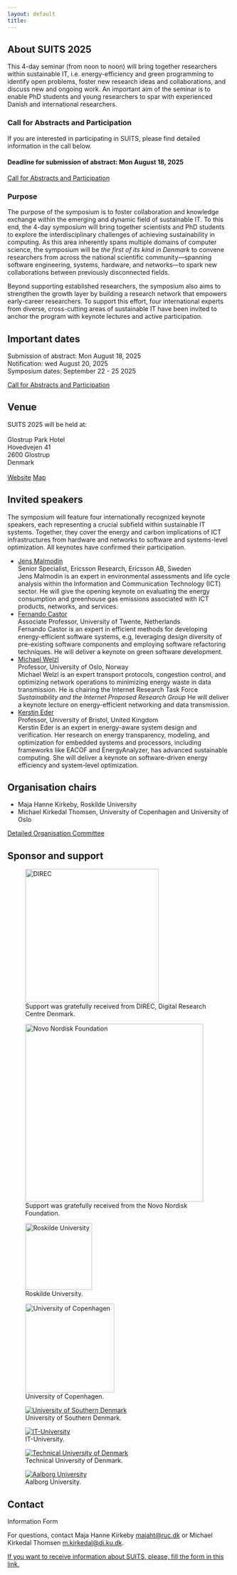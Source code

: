 ```yaml
---
layout: default
title: 
---
```


## About SUITS 2025
This 4-day seminar (from noon to noon) will bring together researchers within sustainable IT, i.e. energy-efficiency and green programming to identify open problems, foster new research ideas and collaborations, and discuss new and ongoing work. An important aim of the seminar is to enable PhD students and young researchers to spar with experienced Danish and international researchers.

### Call for Abstracts and Participation
If you are interested in participating in SUITS, please find detailed information in the call below.

#### Deadline for submission of abstract: Mon August 18, 2025

[Call for Abstracts and Participation](/call-for-participation.html)

### Purpose
The purpose of the symposium is to foster collaboration and knowledge exchange within the emerging and dynamic field of sustainable IT.
To this end, the 4-day symposium will bring together scientists and PhD students to explore the interdisciplinary challenges of achieving sustainability in computing. As this area inherently spans multiple domains of computer science, the symposium will be _the first of its kind in Denmark_ to convene researchers from across the national scientific community—spanning software engineering, systems, hardware, and networks—to spark new collaborations between previously disconnected fields.

Beyond supporting established researchers, the symposium also aims to strengthen the growth layer by building a research network that empowers early-career researchers. To support this effort, four international experts from diverse, cross-cutting areas of sustainable IT have been invited to anchor the program with keynote lectures and active participation.


## Important dates

Submission of abstract: Mon August 18, 2025<br>
Notification: wed August 20, 2025<br>
Symposium dates: September 22 - 25 2025

[Call for Abstracts and Participation](/call-for-participation.html)


## Venue
SUITS 2025 will be held at:<br>
<br>
Glostrup Park Hotel<br>
Hovedvejen 41<br>
2600 Glostrup<br>
Denmark<br>
<br>
[Website](https://www.parkhotel.dk/)
[Map](https://maps.app.goo.gl/zarC8AArpoNfE39E6)


## Invited speakers
The symposium will feature four internationally recognized keynote speakers, each representing a crucial subfield within sustainable IT systems. Together, they cover the energy and carbon implications of ICT infrastructures from hardware and networks to software and systems-level optimization. All keynotes have confirmed their participation.

* [Jens Malmodin]()<br>
  Senior Specialist, Ericsson Research, Ericsson AB, Sweden <br>
  Jens Malmodin is an expert in environmental assessments and life cycle analysis within the Information and Communication Technology (ICT) sector. He will give the opening keynote on evaluating the energy consumption and greenhouse gas emissions associated with ICT products, networks, and services.
* [Fernando Castor](https://fernandocastor.github.io/)<br>
  Associate Professor, University of Twente, Netherlands <br>
  Fernando Castor is an expert in efficient methods for developing energy-efficient software systems, e.g, leveraging design diversity of pre-existing software components and employing software refactoring techniques. He will deliver a keynote on green software development.
* [Michael Welzl](https://www.mn.uio.no/ifi/english/people/aca/michawe/)<br>
  Professor, University of Oslo, Norway <br>
  Michael Welzl is an expert transport protocols, congestion control, and optimizing network operations to minimizing energy waste in data transmission. He is chairing the Internet Research Task Force _Sustainability and the Internet Proposed Research Group_
  He will deliver a keynote lecture on energy-efficient networking and data transmission.
* [Kerstin Eder](https://research-information.bris.ac.uk/en/persons/kerstin-i-eder) <br>
  Professor, University of Bristol, United Kingdom <br>
  Kerstin Eder is an expert in energy-aware system design and verification. Her research on energy transparency, modeling, and optimization for embedded systems and processors, including frameworks like EACOF and EnergyAnalyzer, has advanced sustainable computing. She will deliver a keynote on software-driven energy efficiency and system-level optimization.

## Organisation chairs

  * Maja Hanne Kirkeby, Roskilde University
  * Michael Kirkedal Thomsen, University of Copenhagen and University of Oslo

  <a href="organisation-committee.html">Detailed Organisation Committee</a>


## Sponsor and support

<figure>
  <a href="https://direc.dk/" target="_blank"><img src="images/DIREC.png" width="300" alt="DIREC"></a>
  <figcaption>Support was gratefully received from DIREC, Digital Research Centre Denmark.</figcaption>
</figure>
<figure>
  <a href="https://novonordiskfonden.dk/en/" target="_blank"><img src="images/nnf2.png" width="400" alt="Novo Nordisk Foundation"></a>
  <figcaption>Support was gratefully received from the Novo Nordisk Foundation.</figcaption>
</figure>
<figure>
  <a href="https://ruc.dk/en" target="_blank"><img src="images/RUC-logo.jpg" width="150" alt="Roskilde University"></a>
  <figcaption>Roskilde University.</figcaption>
</figure>
<figure>
  <a href="https://www.ku.dk/english/" target="_blank"><img src="images/ku.png" width="200" alt="University of Copenhagen"></a>
  <figcaption>University of Copenhagen.</figcaption>
</figure>
<figure>
      <a href="https://www.sdu.dk" target="_blank"><img src="images/sdu.png" alt="University of Southern Denmark"/></a>
  <figcaption>University of Southern Denmark.</figcaption>
</figure>
<figure>
      <a href="https://www.itu.dk" target="_blank"><img src="images/itu.jpg" alt="IT-University"/></a>
  <figcaption>IT-University.</figcaption>
</figure>
<figure>
      <a href="https://www.dtu.dk" target="_blank"><img src="images/dtu.png" alt="Technical University of Denmark"/></a>
  <figcaption>Technical University of Denmark.</figcaption>
</figure>
<figure>
      <a href="https://www.aau.dk" target="_blank"><img src="images/aau.png" alt="Aalborg University"/></a>
  <figcaption>Aalborg University.</figcaption>
</figure>


## Contact

Information Form

For questions, contact Maja Hanne Kirkeby <majaht@ruc.dk> or Michael Kirkedal Thomsen <m.kirkedal@di.ku.dk>.

[If you want to receive information about SUITS, please, fill the form in this link.](https://nettskjema.no/a/suits)
